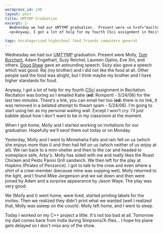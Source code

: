 ```yaml
--- 
wordpress_id: 240
layout: post
title: UMTYMP Graduation
excerpt: |-
  Wednesday we had our UMTYMP graduation.  Present were <a href="mailto:delmonte@ftmax.com">Molly</a>, <a href="http://www.borchert.com/tom/">Tom Borchert</a>, <a href="mailto:adame@ftmax.com">Adam Engelhart</a>, <a href="mailto:suzy@ftmax.com">Suzy Reichel</a>, <a href="mailto:laureen@ftmax.com">Laureen Ojalvo</a>, <a href="mailto:xinx0007@umn.edu">Eve Xin</a>, and others.  <a href="http://www.math.umn.edu/~shaw/">Doug Shaw</a> gave an astounding speech.  Suzy also gave a speech which was good.  Raj (my brother) and I did not like the food at all.  Other people said the food was alright, but I think maybe my brother and I have higher standards for food.
  <p>Anyway, I got a lot of help for my fourth CSci assignment in Recitation.  Recitation was boring so I emailed <a href="mailto:katie@ftmax.com">Katie</a> for the last two minutes.  There's a link, you can email her too.  I'm going to start using her as my personal wailing wall.  Except I won't cry.  I'll just babble about how I don't want to be in my classroom at the moment.<p>When I got home, Molly and I started working on invitations for our graduation.  Hopefully we'll send them out today or on Monday.<p>Yesterday, Molly and I went to Minnehaha Falls and rain fell on us (which she enjoys more than I) and then hail fell on us (which neither of us enjoy at all).  We ran back to a mini-shelter and then to the car and headed to someplace safe, Arby's.  Molly has sided with me and really likes the Roast Chicken and Pesto Panini Grill sandwich.  We then left for the play at Hopkins (Pirates of Penzance).  I got to talk to the crew and even where a shirt of a crew-member (because mine was sopping wet).  Molly returned to the light, and I found Mike Jorgenson and we sat down and then were joined by Adam and a surprise appearance by <a href="mailto:ForeignElement@black-hole.com">Jason Waye</a>.  The play was very good.<p>We (Molly and I) went home, were tired, started printing labels for the invites.  Then we realized they didn't print what we wanted (well I realized that, Molly was asleep on the couch).  Molly left home, and I went to sleep.<p>Today I worked on my C++ project a little.  It's not too bad at all.  Tomorrow my dad comes back from India during Simpsons/X-files... I hope his plane gets delayed so I don't miss any of the show.

tags: Uncategorized highschool food friends computers general
---
```


Wednesday we had our <acronym title="University of Minnesota Talented Youth Mathematics Program">UMTYMP</acronym> graduation.  Present were Molly, <a href="http://www.borchert.com/tom/">Tom Borchert</a>, Adam Engelhart, Suzy Reichel, Laureen Ojalvo, Eve Xin, and others.  <a href="http://www.math.umn.edu/~shaw/">Doug Shaw</a> gave an astounding speech.  Suzy also gave a speech which was good.  Raj (my brother) and I did not like the food at all.  Other people said the food was alright, but I think maybe my brother and I have higher standards for food.

Anyway, I got a lot of help for my fourth <acronym title="Computer Science">CSci</acronym> assignment in Recitation.  Recitation was boring so I emailed Katie (**ed:** Romportl - 5/24/06) for the last two minutes.  There's a link, you can email her too (**ed:** there is no link, it was removed in a belated attempt to thwart spam - 5/24/06).  I'm going to start using her as my personal wailing wall.  Except I won't cry.  I'll just babble about how I don't want to be in my classroom at the moment.

When I got home, Molly and I started working on invitations for our graduation.  Hopefully we'll send them out today or on Monday.

Yesterday, Molly and I went to Minnehaha Falls and rain fell on us (which she enjoys more than I) and then hail fell on us (which neither of us enjoy at all).  We ran back to a mini-shelter and then to the car and headed to someplace safe, Arby's.  Molly has sided with me and really likes the Roast Chicken and Pesto Panini Grill sandwich.  We then left for the play at Hopkins (Pirates of Penzance).  I got to talk to the crew and even where a shirt of a crew-member (because mine was sopping wet).  Molly returned to the light, and I found Mike Jorgenson and we sat down and then were joined by Adam and a surprise appearance by Jason Waye.  The play was very good.

We (Molly and I) went home, were tired, started printing labels for the invites.  Then we realized they didn't print what we wanted (well I realized that, Molly was asleep on the couch).  Molly left home, and I went to sleep.

Today I worked on my C++ project a little.  It's not too bad at all.  Tomorrow my dad comes back from India during Simpsons/X-files... I hope his plane gets delayed so I don't miss any of the show.
